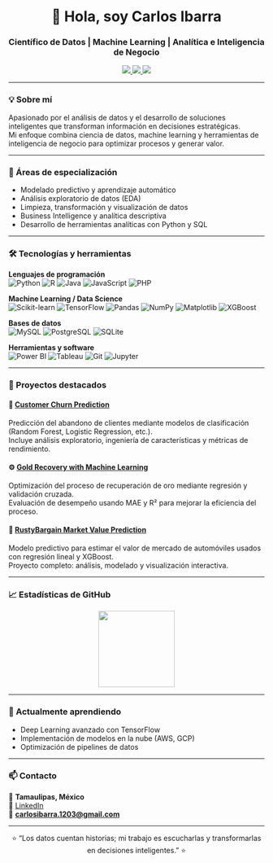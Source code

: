 <!-- Encabezado -->
<h1 align="center">👋 Hola, soy Carlos Ibarra</h1>
<h3 align="center">Científico de Datos | Machine Learning | Analítica e Inteligencia de Negocio</h3>

<p align="center">
  <a href="https://www.linkedin.com/in/carlos-armado-ibarra-del-ángel" target="_blank">
    <img src="https://img.shields.io/badge/LinkedIn-0A66C2?style=for-the-badge&logo=linkedin&logoColor=white"/>
  </a>
  <a href="mailto:ibarra.ca@example.com">
    <img src="https://img.shields.io/badge/Correo-EA4335?style=for-the-badge&logo=gmail&logoColor=white"/>
  </a>
  <img src="https://img.shields.io/badge/Tamaulipas%2C%20México-0078D4?style=for-the-badge&logo=google-maps&logoColor=white"/>
</p>

---

### 💡 Sobre mí
Apasionado por el análisis de datos y el desarrollo de soluciones inteligentes que transforman información en decisiones estratégicas.  
Mi enfoque combina ciencia de datos, machine learning y herramientas de inteligencia de negocio para optimizar procesos y generar valor.

---

### 🧠 Áreas de especialización
- Modelado predictivo y aprendizaje automático  
- Análisis exploratorio de datos (EDA)  
- Limpieza, transformación y visualización de datos  
- Business Intelligence y analítica descriptiva  
- Desarrollo de herramientas analíticas con Python y SQL  

---

### 🛠️ Tecnologías y herramientas

**Lenguajes de programación**  
![Python](https://img.shields.io/badge/Python-3776AB?style=flat&logo=python&logoColor=white)
![R](https://img.shields.io/badge/R-276DC3?style=flat&logo=r&logoColor=white)
![Java](https://img.shields.io/badge/Java-ED8B00?style=flat&logo=openjdk&logoColor=white)
![JavaScript](https://img.shields.io/badge/JavaScript-F7DF1E?style=flat&logo=javascript&logoColor=black)
![PHP](https://img.shields.io/badge/PHP-777BB4?style=flat&logo=php&logoColor=white)

**Machine Learning / Data Science**  
![Scikit-learn](https://img.shields.io/badge/Scikit--learn-F7931E?style=flat&logo=scikit-learn&logoColor=white)
![TensorFlow](https://img.shields.io/badge/TensorFlow-FF6F00?style=flat&logo=tensorflow&logoColor=white)
![Pandas](https://img.shields.io/badge/Pandas-150458?style=flat&logo=pandas&logoColor=white)
![NumPy](https://img.shields.io/badge/NumPy-013243?style=flat&logo=numpy&logoColor=white)
![Matplotlib](https://img.shields.io/badge/Matplotlib-005571?style=flat&logo=plotly&logoColor=white)
![XGBoost](https://img.shields.io/badge/XGBoost-AA4A44?style=flat&logo=xgboost&logoColor=white)

**Bases de datos**  
![MySQL](https://img.shields.io/badge/MySQL-4479A1?style=flat&logo=mysql&logoColor=white)
![PostgreSQL](https://img.shields.io/badge/PostgreSQL-316192?style=flat&logo=postgresql&logoColor=white)
![SQLite](https://img.shields.io/badge/SQLite-003B57?style=flat&logo=sqlite&logoColor=white)

**Herramientas y software**  
![Power BI](https://img.shields.io/badge/Power_BI-F2C811?style=flat&logo=powerbi&logoColor=black)
![Tableau](https://img.shields.io/badge/Tableau-E97627?style=flat&logo=tableau&logoColor=white)
![Git](https://img.shields.io/badge/Git-F05032?style=flat&logo=git&logoColor=white)
![Jupyter](https://img.shields.io/badge/Jupyter-F37626?style=flat&logo=jupyter&logoColor=white)

---

### 🚀 Proyectos destacados  

#### 🧩 [Customer Churn Prediction](https://github.com/ibarra-ca/Customer-Churn-Prediction)
Predicción del abandono de clientes mediante modelos de clasificación (Random Forest, Logistic Regression, etc.).  
Incluye análisis exploratorio, ingeniería de características y métricas de rendimiento.

#### ⚙️ [Gold Recovery with Machine Learning](https://github.com/ibarra-ca/Gold-recovery-with-machine-learning)
Optimización del proceso de recuperación de oro mediante regresión y validación cruzada.  
Evaluación de desempeño usando MAE y R² para mejorar la eficiencia del proceso.

#### 🚗 [RustyBargain Market Value Prediction](https://ibarra-ca.github.io/RustyBargain-market-value-Prediction/)
Modelo predictivo para estimar el valor de mercado de automóviles usados con regresión lineal y XGBoost.  
Proyecto completo: análisis, modelado y visualización interactiva.

---

### 📈 Estadísticas de GitHub
<p align="center">
  <img src="https://github-readme-stats.vercel.app/api/top-langs/?username=ibarra-ca&layout=compact&theme=tokyonight" height="150"/>
</p>

---

### 🌱 Actualmente aprendiendo
- Deep Learning avanzado con TensorFlow  
- Implementación de modelos en la nube (AWS, GCP)  
- Optimización de pipelines de datos

---

### 📫 Contacto
📍 **Tamaulipas, México**  
💼 [LinkedIn](https://www.linkedin.com/in/carlos-armado-ibarra-del-ángel)  
📧 **carlosibarra.1203@gmail.com**

---

<p align="center">⭐ “Los datos cuentan historias; mi trabajo es escucharlas y transformarlas en decisiones inteligentes.” ⭐</p>


<!--
**ibarra-ca/ibarra-ca** is a ✨ _special_ ✨ repository because its `README.md` (this file) appears on your GitHub profile.

Here are some ideas to get you started:

- 🔭 I’m currently working on ...
- 🌱 I’m currently learning ...
- 👯 I’m looking to collaborate on ...
- 🤔 I’m looking for help with ...
- 💬 Ask me about ...
- 📫 How to reach me: ...
- 😄 Pronouns: ...
- ⚡ Fun fact: ...
-->
